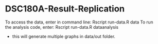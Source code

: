 # DSC180A-Result-Replication
To access the data, enter in command line: Rscript run-data.R data
To run the analysis code, enter: Rscript run-data.R dataanalysis
- this will generate multiple graphs in data/out folder.
